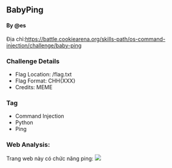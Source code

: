 ## BabyPing
#### By @es
Địa chỉ:https://battle.cookiearena.org/skills-path/os-command-injection/challenge/baby-ping
### Challenge Details
- Flag Location: /flag.txt
- Flag Format: CHH{XXX}
- Credits: MEME
### Tag
- Command Injection
- Python
- Ping
### Web Analysis:
Trang web này có chức năng ping:
![](https://github.com/lehai265/OS-Command-Injection/edit/main/Baby%20Ping/web.png)

